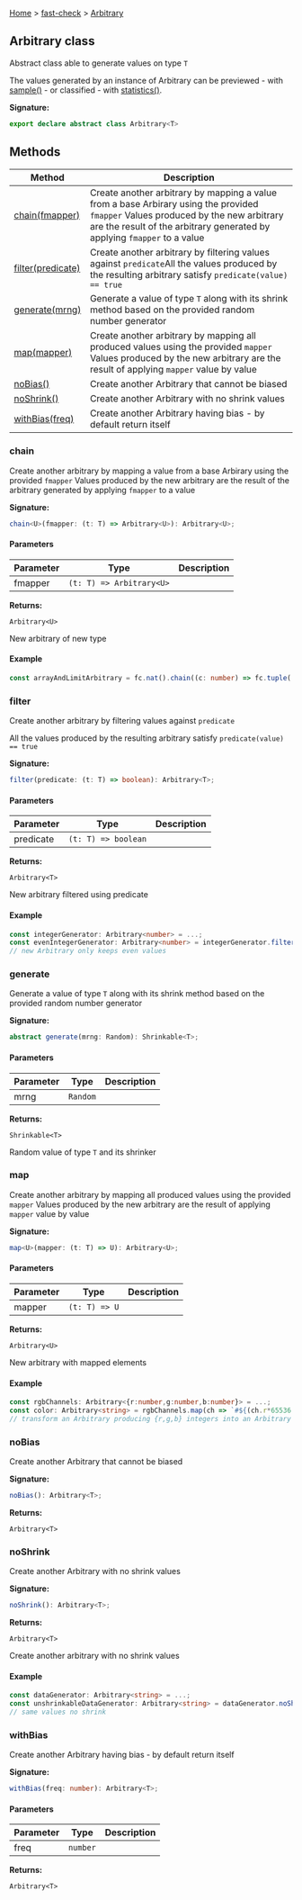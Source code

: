 [Home](/) &gt; [fast-check](../fast-check.md) &gt; [Arbitrary](Arbitrary.md)

## Arbitrary class

Abstract class able to generate values on type `T`

The values generated by an instance of Arbitrary can be previewed - with [sample()](sample.md) - or classified - with [statistics()](statistics.md)<!-- -->.

<b>Signature:</b>

```typescript
export declare abstract class Arbitrary<T> 
```

## Methods

|  Method | Description |
|  --- | --- |
|  [chain(fmapper)](Arbitrary.md#chain) | Create another arbitrary by mapping a value from a base Arbirary using the provided <code>fmapper</code> Values produced by the new arbitrary are the result of the arbitrary generated by applying <code>fmapper</code> to a value |
|  [filter(predicate)](Arbitrary.md#filter) | Create another arbitrary by filtering values against <code>predicate</code>All the values produced by the resulting arbitrary satisfy <code>predicate(value) == true</code> |
|  [generate(mrng)](Arbitrary.md#generate) | Generate a value of type <code>T</code> along with its shrink method based on the provided random number generator |
|  [map(mapper)](Arbitrary.md#map) | Create another arbitrary by mapping all produced values using the provided <code>mapper</code> Values produced by the new arbitrary are the result of applying <code>mapper</code> value by value |
|  [noBias()](Arbitrary.md#nobias) | Create another Arbitrary that cannot be biased |
|  [noShrink()](Arbitrary.md#noshrink) | Create another Arbitrary with no shrink values |
|  [withBias(freq)](Arbitrary.md#withbias) | Create another Arbitrary having bias - by default return itself |

### chain

Create another arbitrary by mapping a value from a base Arbirary using the provided `fmapper` Values produced by the new arbitrary are the result of the arbitrary generated by applying `fmapper` to a value

<b>Signature:</b>

```typescript
chain<U>(fmapper: (t: T) => Arbitrary<U>): Arbitrary<U>;
```

#### Parameters

|  Parameter | Type | Description |
|  --- | --- | --- |
|  fmapper | <code>(t: T) =&gt; Arbitrary&lt;U&gt;</code> |  |

<b>Returns:</b>

`Arbitrary<U>`

New arbitrary of new type

#### Example


```typescript
const arrayAndLimitArbitrary = fc.nat().chain((c: number) => fc.tuple( fc.array(fc.nat(c)), fc.constant(c)));

```

### filter

Create another arbitrary by filtering values against `predicate`

All the values produced by the resulting arbitrary satisfy `predicate(value) == true`

<b>Signature:</b>

```typescript
filter(predicate: (t: T) => boolean): Arbitrary<T>;
```

#### Parameters

|  Parameter | Type | Description |
|  --- | --- | --- |
|  predicate | <code>(t: T) =&gt; boolean</code> |  |

<b>Returns:</b>

`Arbitrary<T>`

New arbitrary filtered using predicate

#### Example


```typescript
const integerGenerator: Arbitrary<number> = ...;
const evenIntegerGenerator: Arbitrary<number> = integerGenerator.filter(e => e % 2 === 0);
// new Arbitrary only keeps even values

```

### generate

Generate a value of type `T` along with its shrink method based on the provided random number generator

<b>Signature:</b>

```typescript
abstract generate(mrng: Random): Shrinkable<T>;
```

#### Parameters

|  Parameter | Type | Description |
|  --- | --- | --- |
|  mrng | <code>Random</code> |  |

<b>Returns:</b>

`Shrinkable<T>`

Random value of type `T` and its shrinker

### map

Create another arbitrary by mapping all produced values using the provided `mapper` Values produced by the new arbitrary are the result of applying `mapper` value by value

<b>Signature:</b>

```typescript
map<U>(mapper: (t: T) => U): Arbitrary<U>;
```

#### Parameters

|  Parameter | Type | Description |
|  --- | --- | --- |
|  mapper | <code>(t: T) =&gt; U</code> |  |

<b>Returns:</b>

`Arbitrary<U>`

New arbitrary with mapped elements

#### Example


```typescript
const rgbChannels: Arbitrary<{r:number,g:number,b:number}> = ...;
const color: Arbitrary<string> = rgbChannels.map(ch => `#${(ch.r*65536 + ch.g*256 + ch.b).toString(16).padStart(6, '0')}`);
// transform an Arbitrary producing {r,g,b} integers into an Arbitrary of '#rrggbb'

```

### noBias

Create another Arbitrary that cannot be biased

<b>Signature:</b>

```typescript
noBias(): Arbitrary<T>;
```
<b>Returns:</b>

`Arbitrary<T>`

### noShrink

Create another Arbitrary with no shrink values

<b>Signature:</b>

```typescript
noShrink(): Arbitrary<T>;
```
<b>Returns:</b>

`Arbitrary<T>`

Create another arbitrary with no shrink values

#### Example


```typescript
const dataGenerator: Arbitrary<string> = ...;
const unshrinkableDataGenerator: Arbitrary<string> = dataGenerator.noShrink();
// same values no shrink

```

### withBias

Create another Arbitrary having bias - by default return itself

<b>Signature:</b>

```typescript
withBias(freq: number): Arbitrary<T>;
```

#### Parameters

|  Parameter | Type | Description |
|  --- | --- | --- |
|  freq | <code>number</code> |  |

<b>Returns:</b>

`Arbitrary<T>`

